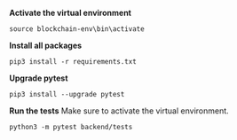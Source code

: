 **Activate the virtual environment**
```
source blockchain-env\bin\activate
```

**Install all packages**
```
pip3 install -r requirements.txt
```

**Upgrade pytest**
```
pip3 install --upgrade pytest
```

**Run the tests**
Make sure to activate the virtual environment.
```
python3 -m pytest backend/tests
```